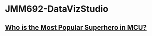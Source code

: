 # JMM692-DataVizStudio
 ## [Who is the Most Popular Superhero in MCU?](https://jinqili0310.github.io/JMM692-DataVizStudio/Ver1/index.html)

